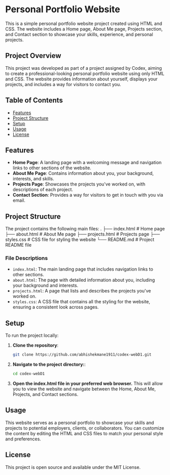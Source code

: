 # Personal Portfolio Website

This is a simple personal portfolio website project created using HTML and CSS. The website includes a Home page, About Me page, Projects section, and Contact section to showcase your skills, experience, and personal projects.

## Project Overview

This project was developed as part of a project assigned by Codex, aiming to create a professional-looking personal portfolio website using only HTML and CSS. The website provides information about yourself, displays your projects, and includes a way for visitors to contact you.

## Table of Contents
- [Features](#features)
- [Project Structure](#project-structure)
- [Setup](#setup)
- [Usage](#usage)
- [License](#license)

## Features

- **Home Page**: A landing page with a welcoming message and navigation links to other sections of the website.
- **About Me Page**: Contains information about you, your background, interests, and skills.
- **Projects Page**: Showcases the projects you've worked on, with descriptions of each project.
- **Contact Section**: Provides a way for visitors to get in touch with you via email.

## Project Structure

The project contains the following main files:
.
├── index.html           # Home page
├── about.html           # About Me page
├── projects.html        # Projects page
├── styles.css           # CSS file for styling the website
└── README.md            # Project README file

### File Descriptions

- `index.html`: The main landing page that includes navigation links to other sections.
- `about.html`: The page with detailed information about you, including your background and interests.
- `projects.html`: A page that lists and describes the projects you've worked on.
- `styles.css`: A CSS file that contains all the styling for the website, ensuring a consistent look across pages.

## Setup

To run the project locally:

1. **Clone the repository**:
   ```bash
   git clone https://github.com/abhishekmane1911/codex-webD1.git

2. **Navigate to the project directory:**:
   ```bash
   cd codex-webD1

3.	**Open the index.html file in your preferred web browser.**
    This will allow you to view the website and navigate between the Home, About Me, Projects, and Contact sections.


## Usage

This website serves as a personal portfolio to showcase your skills and projects to potential employers, clients, or collaborators. You can customize the content by editing the HTML and CSS files to match your personal style and preferences.

## License

This project is open source and available under the MIT License.


   